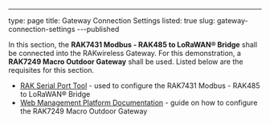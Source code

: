 ---
type: page
title: Gateway Connection Settings
listed: true
slug: gateway-connection-settings
---published

In this section, the **RAK7431 Modbus - RAK485 to LoRaWAN® Bridge** shall be connected into the RAKwireless Gateway. For this demonstration, a **RAK7249 Macro Outdoor Gateway** shall be used. Listed below are the requisites for this section.

- [RAK Serial Port Tool](https://downloads.rakwireless.com/LoRa/Tools/RAK_SERIAL_PORT_TOOL_V1.2.1.zip) - used to configure the RAK7431 Modbus - RAK485 to LoRaWAN® Bridge
- [Web Management Platform Documentation](https://doc.rakwireless.com/rak7249-macro-outdoor-gateway/web-management-platform) - guide on how to configure the RAK7249 Macro Outdoor Gateway

